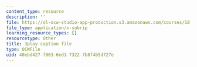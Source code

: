 ```yaml
---
content_type: resource
description: ''
file: https://ol-ocw-studio-app-production.s3.amazonaws.com/courses/18-01sc-single-variable-calculus-fall-2010/40ebd427f0636ed173227b8f4b5d727e_zcuYFf5R0NU.srt
file_type: application/x-subrip
learning_resource_types: []
resourcetype: Other
title: 3play caption file
type: OCWFile
uid: 40ebd427-f063-6ed1-7322-7b8f4b5d727e
---
```


